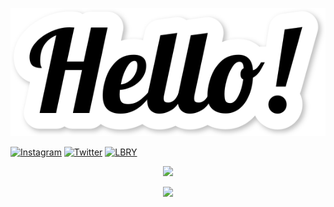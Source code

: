 <p align="center">
  <img src="Hello.svg"/>
</p>  
  
[![Instagram](https://img.shields.io/static/v1?label=Instagram&message=wiliamtoader&color=db003a&style=flat-square&logo=instagram)](https://www.instagram.com/wiliamtoader/)
[![Twitter](https://img.shields.io/static/v1?label=Twitter&message=WToader&color=00a4db&style=flat-square&logo=twitter)](https://twitter.com/WToader)
[![LBRY](https://img.shields.io/static/v1?label=LBRY&message=@WiliamToader&color=55f492&style=flat-square)](https://odysee.com/@WiliamToader:362f4ad75f2922b37a8bdce0e8d4afdeb1af3495)  
  

<p align="center">
  <img src="https://github-readme-stats.vercel.app/api?username=williamtoader&show_icons=true&theme=dark"/>
</p>  

<p align="center">
  <img src="http://github-readme-streak-stats.herokuapp.com?user=williamtoader&theme=dark&hide_border=false"/>
</p>  
